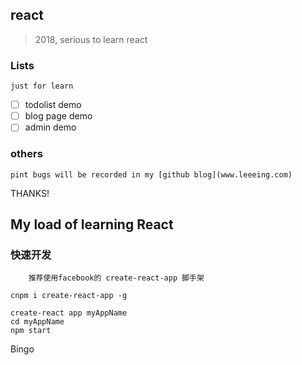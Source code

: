 ## react

> 2018, serious to learn react

### Lists

	just for learn

- [ ] todolist demo
- [ ] blog page demo
- [ ] admin demo

### others

	pint bugs will be recorded in my [github blog](www.leeeing.com)

THANKS!

## My load of learning React

### 快速开发

		推荐使用facebook的 create-react-app 脚手架

```
cnpm i create-react-app -g

create-react app myAppName
cd myAppName
npm start
```

Bingo

### 